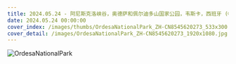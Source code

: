 ```yaml
---
title: 2024.05.24 - 阿尼斯克洛峡谷，奥德萨和佩尔迪多山国家公园，韦斯卡，西班牙 (© Marisa Estivill/Shutterstock)
date: 2024.05.24 00:00:00
cover_index: /images/thumbs/OrdesaNationalPark_ZH-CN8545620273_533x300.jpg
cover_detail: /images/OrdesaNationalPark_ZH-CN8545620273_1920x1080.jpg
---
```


![OrdesaNationalPark](/images/OrdesaNationalPark_ZH-CN8545620273_1920x1080.jpg)
